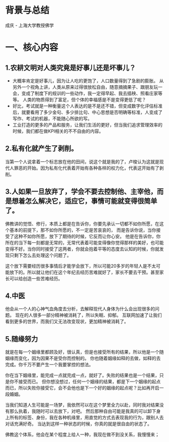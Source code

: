 # 背景与总结
成庆 - 上海大学教授佛学

# 一、核心内容
## 1.农耕文明对人类究竟是好事儿还是坏事儿？
* 大概率肯定是好事儿，因为让人吃的更饱了，人口数量得到了急剧的膨胀。
从另外一个视角上讲，人类从原来过得很放松自由，随意摘摘果子、跟朋友玩一会，变成了制度下的规训的一些动作，我一定得早起、我去插秧、照看庄家等等。
人类的物质得到了富足，但个体的幸福感是不是变得更低了呢？
* 好比，考试就是一种衡量这个人表达的是不是还不错，但变成数字化评估标准后，就要看用了多少金句、多少排比句、中心思想是否明确等标准，人变成了写作、考试的机器，不能随心所欲的写。
* 工业打造的更多的产品和服务，让我们生活的更好，但当我们追求管理效率的时候，我们都在做KPI相关的不不自由的内容。

## 2.私有化就产生了剥削。
当第一个人说拿着一个标志放在他的田间，说这个就是我的了，卢梭认为这就是现代人罪恶的开始。因为私有化代表着开始有各种各样的权力化，代表这开始有了剥削。

## 3.人如果一旦放弃了，学会不要去控制他、主宰他，而是想着怎么解决它，适应它，事情可能就变得很简单了。
佛教讲的觉悟、修行，本质上都是在告诉你，你要先承认一切都不如你所愿，在这个基本的前提下，那不如你所愿的，不一定是苦哀哀的，
而是告诉你说，当你接受了这种不如你所愿，放下了期待的时候，它反而让你心安。
他是在告诉你，你所在的当下每一刻都是无常的，无常代表着可能变得像你觉得那样的美好，也可能变得不好。当你同时接受了这两者，你就会抱着平等的态度去认知的时候，你就发现只剩下怎么去处理这个问题了。

这个放下需要经历很多事情后才能学会放下，所以可能20多岁的年轻人是不太可能放下的。所以就让他们在这个年纪去经历苦难就好了，家长不要去干预。甚至家长可以给创造一些苦难经历。

## 4.中医
他会从一个人的心神气血角度去分析，去解释现代人身体为什么会出现很多的问题。
现在的人很多一部分精神被消耗了，所以失眠、抑郁。
互联网加速了让我们看到更多的世界，而我们又无法改变现状，更加精神被消耗了。

## 5.随缘努力
就是在每一个姻缘里都顾及好，很认真，但是也接受所有的结果，所以他是一个随姻缘而变化，因为因果不是受你而控制的。
你也随着姻缘如释的去做，如释的去完成。你千万不要产生一个我要掌控的想法。

你在当下姻缘里，能完成一点就完成一点，就好了。失败的结果也是一个结果，只是你不接受而已。
但你想没想过，任何一个姻缘的结果，都是下一个姻缘的起点而已，所以失败你接受它，会不会他也是下一个好的姻缘的起点呢？比如再开启一段婚姻。

当我们知道人生可能是一场梦，我依然可以在这个梦里全力以赴，同时我对结果没有那么执着，我随时可以去放下，对吧。
然后那种自由可能是我真的可以卸下身上所有的标签、身份，我在各种机缘里，用直觉的方式去表现我的行为，跟别人去对话充满好奇。
当达到这样一种状态的时候，你真的就是很自由的状态了。

佛教这个体系，他会在某个程度上给人一种，我现在做不到没关系，我慢慢来；
